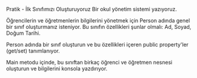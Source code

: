 Pratik - İlk Sınıfımızı Oluşturuyoruz
Bir okul yönetim sistemi yazıyoruz.

 Öğrencilerin ve öğretmenlerin bilgilerini yönetmek için Person adında genel bir sınıf oluşturmanız isteniyor. Bu sınıfın özellikleri şunlar olmalı: Ad, Soyad, Doğum Tarihi.

Person adında bir sınıf oluşturun ve bu özellikleri içeren public property'ler (get/set) tanımlanıyor.

Main metodu içinde, bu sınıftan birkaç öğrenci ve öğretmen nesnesi oluşturun ve bilgilerini konsola yazdırıyor.
